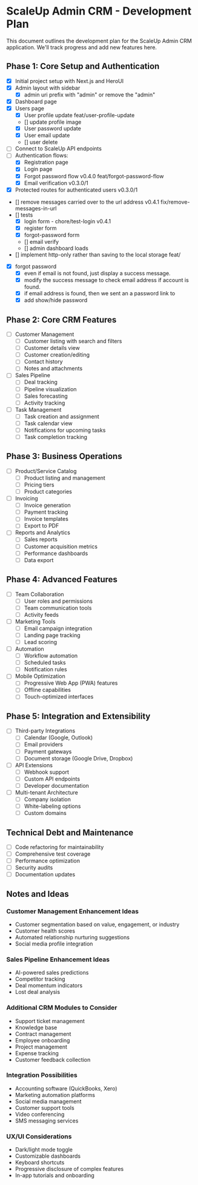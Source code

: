 # ScaleUp Admin CRM - Development Plan

This document outlines the development plan for the ScaleUp Admin CRM application. We'll track progress and add new features here.

## Phase 1: Core Setup and Authentication

- [x] Initial project setup with Next.js and HeroUI
- [x] Admin layout with sidebar
  - [x] admin uri prefix with "admin" or remove the "admin"
- [x] Dashboard page
- [x] Users page
  - [x] User profile update feat/user-profile-update
  - [] update profile image
  - [x] User password update
  - [x] User email update
  - [] user delete 
- [ ] Connect to ScaleUp API endpoints
- [ ] Authentication flows:
  - [x] Registration page
  - [x] Login page
  - [x] Forgot password flow v0.4.0 feat/forgot-password-flow
  - [x] Email verification v0.3.0/1
- [x] Protected routes for authenticated users v0.3.0/1
- [] remove messages carried over to the url address v0.4.1 fix/remove-messages-in-url
- [] tests
    - [x] login form - chore/test-login v0.4.1
    - [x] register form
    - [x] forgot-password form
    - [] email verify
    - [] admin dashboard loads
- [] implement http-only rather than saving to the local storage feat/
- [x] forgot password
  - [x] even if email is not found, just display a success message.
  - [x] modify the success message to check email address if account is found.
  - [x] if email address is found, then we sent an a password link to
  - [x] add show/hide password 

## Phase 2: Core CRM Features

- [ ] Customer Management
  - [ ] Customer listing with search and filters
  - [ ] Customer details view
  - [ ] Customer creation/editing
  - [ ] Contact history
  - [ ] Notes and attachments
- [ ] Sales Pipeline
  - [ ] Deal tracking
  - [ ] Pipeline visualization
  - [ ] Sales forecasting
  - [ ] Activity tracking
- [ ] Task Management
  - [ ] Task creation and assignment
  - [ ] Task calendar view
  - [ ] Notifications for upcoming tasks
  - [ ] Task completion tracking

## Phase 3: Business Operations

- [ ] Product/Service Catalog
  - [ ] Product listing and management
  - [ ] Pricing tiers
  - [ ] Product categories
- [ ] Invoicing
  - [ ] Invoice generation
  - [ ] Payment tracking
  - [ ] Invoice templates
  - [ ] Export to PDF
- [ ] Reports and Analytics
  - [ ] Sales reports
  - [ ] Customer acquisition metrics
  - [ ] Performance dashboards
  - [ ] Data export

## Phase 4: Advanced Features

- [ ] Team Collaboration
  - [ ] User roles and permissions
  - [ ] Team communication tools
  - [ ] Activity feeds
- [ ] Marketing Tools
  - [ ] Email campaign integration
  - [ ] Landing page tracking
  - [ ] Lead scoring
- [ ] Automation
  - [ ] Workflow automation
  - [ ] Scheduled tasks
  - [ ] Notification rules
- [ ] Mobile Optimization
  - [ ] Progressive Web App (PWA) features
  - [ ] Offline capabilities
  - [ ] Touch-optimized interfaces

## Phase 5: Integration and Extensibility

- [ ] Third-party Integrations
  - [ ] Calendar (Google, Outlook)
  - [ ] Email providers
  - [ ] Payment gateways
  - [ ] Document storage (Google Drive, Dropbox)
- [ ] API Extensions
  - [ ] Webhook support
  - [ ] Custom API endpoints
  - [ ] Developer documentation
- [ ] Multi-tenant Architecture
  - [ ] Company isolation
  - [ ] White-labeling options
  - [ ] Custom domains

## Technical Debt and Maintenance

- [ ] Code refactoring for maintainability
- [ ] Comprehensive test coverage
- [ ] Performance optimization
- [ ] Security audits
- [ ] Documentation updates

## Notes and Ideas

### Customer Management Enhancement Ideas
- Customer segmentation based on value, engagement, or industry
- Customer health scores
- Automated relationship nurturing suggestions
- Social media profile integration

### Sales Pipeline Enhancement Ideas
- AI-powered sales predictions
- Competitor tracking
- Deal momentum indicators
- Lost deal analysis

### Additional CRM Modules to Consider
- Support ticket management
- Knowledge base
- Contract management
- Employee onboarding
- Project management
- Expense tracking
- Customer feedback collection

### Integration Possibilities
- Accounting software (QuickBooks, Xero)
- Marketing automation platforms
- Social media management
- Customer support tools
- Video conferencing
- SMS messaging services

### UX/UI Considerations
- Dark/light mode toggle
- Customizable dashboards
- Keyboard shortcuts
- Progressive disclosure of complex features
- In-app tutorials and onboarding 